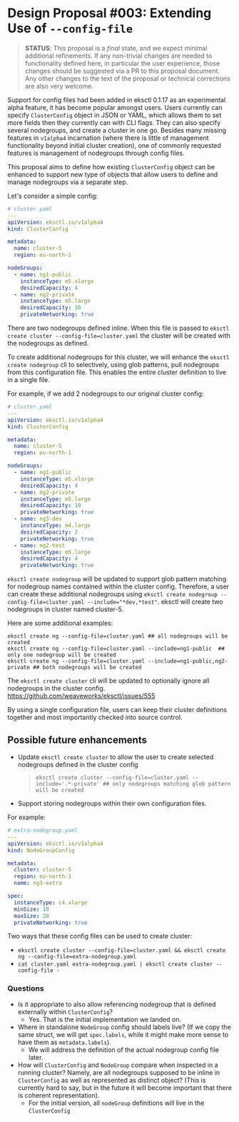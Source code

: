 # Design Proposal #003: Extending Use of `--config-file`

> **STATUS**: This proposal is a _final_ state, and we expect minimal additional refinements.
> If any non-trivial changes are needed to functionality defined here, in particular the user
> experience, those changes should be suggested via a PR to this proposal document.
> Any other changes to the text of the proposal or technical corrections are also very welcome.

Support for config files had been added in eksctl 0.1.17 as an experimental alpha feature, it has
become popular amongst users.
Users currently can specify `ClusterConfig` object in JSON or YAML, which allows them to set more
fields then they currently can with CLI flags. They can also specify several nodegroups,
and create a cluster in one go. Besides many missing features in `v1alpha4` incarnation (where there
is little of management functionality beyond initial cluster creation), one of commonly requested
features is management of nodegroups through config files.

This proposal aims to define how existing `ClusterConfig` object can be enhanced to support new type
of objects that allow users to define and manage nodegroups via a separate step.

Let's consider a simple config:

```YAML
# cluster.yaml
---
apiVersion: eksctl.io/v1alpha4
kind: ClusterConfig

metadata:
  name: cluster-5
  region: eu-north-1

nodeGroups:
  - name: ng1-public
    instanceType: m5.xlarge
    desiredCapacity: 4
  - name: ng2-private
    instanceType: m5.large
    desiredCapacity: 10
    privateNetworking: true
```

There are two nodegroups defined inline. When this file is passed to `eksctl create cluster --config-file=cluster.yaml` the cluster will be created with the nodegroups as defined.

To create additional nodegroups for this cluster, we will enhance the `eksctl create nodegroup` cli to selectively, using glob patterns, pull nodegroups from this configuration file. This enables the entire cluster definition to live in a single file.

For example, if we add 2 nodegroups to our original cluster config:

```YAML
# cluster.yaml
---
apiVersion: eksctl.io/v1alpha4
kind: ClusterConfig

metadata:
  name: cluster-5
  region: eu-north-1

nodeGroups:
  - name: ng1-public
    instanceType: m5.xlarge
    desiredCapacity: 4
  - name: ng2-private
    instanceType: m5.large
    desiredCapacity: 10
    privateNetworking: true
  - name: ng3-dev
    instanceType: m4.large
    desiredCapacity: 2
    privateNetworking: true
  - name: ng2-test
    instanceType: m5.large
    desiredCapacity: 4
    privateNetworking: true
```

`eksctl create nodegroup` will be updated to support glob pattern matching for nodegroup names contained within the cluster config. Therefore, a user can create these additional nodegroups using `eksctl create nodegroup --config-file=cluster.yaml --include="*dev,*test"`. eksctl will create two nodegroups in cluster named cluster-5.

Here are some additional examples:

```
eksctl create ng --config-file=cluster.yaml ## all nodegroups will be created
eksctl create ng --config-file=cluster.yaml --include=ng1-public  ## only one nodegroup will be created
eksctl create ng --config-file=cluster.yaml --include=ng1-public,ng2-private ## both nodegroups will be created
```

The `eksctl create cluster` cli will be updated to optionally ignore all nodegroups in the cluster config. https://github.com/weaveworks/eksctl/issues/555

By using a single configuration file, users can keep their cluster definitions together and most importantly checked into source control.

## Possible future enhancements

- Update `eksctl create cluster` to allow the user to create selected nodegroups defined in the cluster config
  > `eksctl create cluster --config-file=cluster.yaml --include='.*-private' ## only nodegroups matching glob pattern will be created`
- Support storing nodegroups within their own configuration files.

For example:

```YAML
# extra-nodegroup.yaml
---
apiVersion: eksctl.io/v1alpha4
kind: NodeGroupConfig

metadata:
  cluster: cluster-5
  region: eu-north-1
  name: ng3-extra

spec:
  instanceType: c4.xlarge
  minSize: 10
  maxSize: 20
  privateNetworking: true
```

Two ways that these config files can be used to create cluster:

- `eksctl create cluster --config-file=cluster.yaml && eksctl create ng --config-file=extra-nodegroup.yaml`
- `cat cluster.yaml extra-nodegroup.yaml | eksctl create cluster --config-file -`

### Questions

- Is it appropriate to also allow referencing nodegroup that is defined externally within `ClusterConfig`?
  - Yes. That is the initial implementation we landed on.
- Where in standalone `NodeGroup` config should labels live? (If we copy the same struct, we will get `spec.labels`,
  while it might make more sense to have them as `metadata.labels`).
  - We will address the definition of the actual nodegroup config file later.
- How will `ClusterConfig` and `NodeGroup` compare when inspected in a running cluster? Namely, are all nodegroups supposed to be inline in `ClusterConfig` as well as represented as distinct object? (This is currently hard to say, but in the future it will become important that there is coherent representation).
  - For the initial version, all `nodeGroup` definitions will live in the `ClusterConfig`
